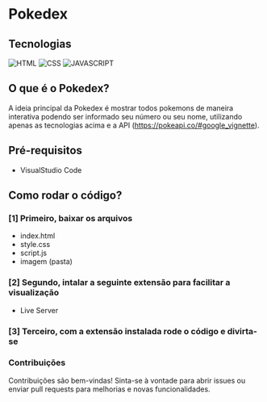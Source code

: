 # Pokedex

## Tecnologias
![HTML](https://img.shields.io/badge/HTML-239120?style=for-the-badge&logo=html5&logoColor=white)
![CSS](https://img.shields.io/badge/CSS-239120?&style=for-the-badge&logo=css3&logoColor=white)
![JAVASCRIPT](https://img.shields.io/badge/JavaScript-F7DF1E?style=for-the-badge&logo=javascript&logoColor=black)


## O que é o Pokedex?
A ideia principal da Pokedex é mostrar todos pokemons de maneira interativa podendo ser informado seu número ou seu nome, utilizando apenas as tecnologias acima e a API (https://pokeapi.co/#google_vignette).

## Pré-requisitos
- VisualStudio Code

## Como rodar o código?

### [1] Primeiro, baixar os arquivos
- index.html
- style.css
- script.js
- imagem (pasta)

### [2] Segundo, intalar a seguinte extensão para facilitar a visualização
- Live Server

### [3] Terceiro, com a extensão instalada rode o código e divirta-se


### Contribuições
Contribuições são bem-vindas! Sinta-se à vontade para abrir issues ou enviar pull requests para melhorias e novas funcionalidades.